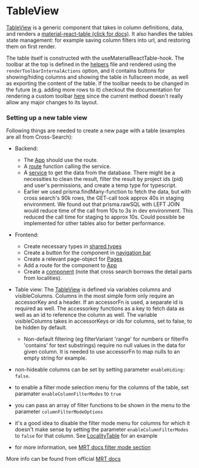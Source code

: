 # TableView

[TableView](../../../frontend/src/components/TableView/TableView.tsx) is a generic component that takes in column definitions, data, and renders a [material-react-table (click for docs)](https://www.material-react-table.com/). It also handles the tables state management: for example saving column filters into url, and restoring them on first render.

The table itself is constructed with the useMaterialReactTable-hook. The toolbar at the top is defined in the [helpers](../../../frontend/src/components/TableView/helpers.tsx) file and rendered using the `renderToolbarInternalActions` option, and it contains buttons for showing/hiding columns and showing the table in fullscreen mode, as well as exporting the content of the table. If the toolbar needs to be changed in the future (e.g. adding more rows to it) checkout the documentation for rendering a custom toolbar [here](https://www.material-react-table.com/docs/guides/toolbar-customization#override-with-custom-toolbar-components) since the current method doesn't really allow any major changes to its layout.

### Setting up a new table view

Following things are needed to create a new page with a table (examples are all from Cross-Search):

- Backend:

  - The [App](../../../backend/src/app.ts) should use the route.
  - A [route](../../../backend/src/routes/crossSearch.ts) function calling the service.
  - A [service](../../../backend/src/services/crossSearch.ts) to get the data from the database. There might be a necessities to clean the result, filter the result by project ids (pid) and user's permissions, and create a temp type for typescript.
  - Earlier we used prisma.findMany-function to fetch the data, but with cross search's 90k rows, the GET-call took approx 40s in staging environment. We found out that prisma.rawSQL with LEFT JOIN would reduce time of the call from 10s to 3s in dev environment. This reduced the call time for staging to approx 10s. Could possible be implemented for other tables also for better performance.

- Frontend:
  - Create necessary types in [shared types](../../../frontend/src/shared/types)
  - Create a button for the component in [navigation bar](../../../frontend/src/components/NavBar.tsx)
  - Create a relevant page-object for [Pages](../../../frontend/src/components/pages.tsx)
  - Add a route for the component to [App](../../../frontend/src/App.tsx)
  - Create a [component](../../../frontend/src/components/CrossSearch/CrossSearchTable.tsx) (note that cross search borrows the detail parts from localities).
- Table view:
  The [TableView](../../../frontend/src/components/TableView/TableView.tsx) is defined via variables columns and visibleColumns. Columns in the most simple form only require an accessorKey and a header. If an accessorFn is used, a separate id is required as well. The accessorkey functions as a key to fetch data as well as an id to reference the column as well. The variable visibleColumns takes in accessorKeys or ids for columns, set to false, to be hidden by default.
  - Non-default filtering (eg filterVariant 'range' for numbers or filterFn 'contains' for text substrings) require no null values in the data for given column. It is needed to use accessorFn to map nulls to an empty string for example.
- non-hideable columns can be set by setting parameter `enableHiding: false`.
- to enable a filter mode selection menu for the columns of the table, set paramater `enableColumnFilterModes` to `true`
- you can pass an array of filter functions to be shown in the menu to the parameter `columnFilterModeOptions`
- it's a good idea to disable the filter mode menu for columns for which it doesn't make sense by setting the parameter `enableColumnFilterModes` to `false` for that column. See [LocalityTable](../../../frontend/src/components/Locality/LocalityTable.tsx) for an example
- for more information, see [MRT docs filter mode section](https://www.material-react-table.com/docs/guides/column-filtering#filter-modes)

More info can be found from official [MRT docs](https://www.material-react-table.com/)
